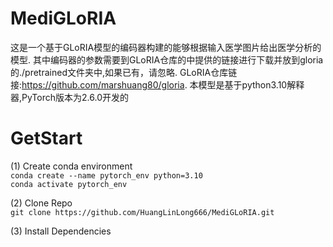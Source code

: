 # MediGLoRIA
这是一个基于GLoRIA模型的编码器构建的能够根据输入医学图片给出医学分析的模型.
其中编码器的参数需要到GLoRIA仓库的中提供的链接进行下载并放到gloria的./pretrained文件夹中,如果已有，请忽略.
GLoRIA仓库链接:https://github.com/marshuang80/gloria.
本模型是基于python3.10解释器,PyTorch版本为2.6.0开发的


# GetStart
(1) Create conda environment  
    ```conda create --name pytorch_env python=3.10```  
    ```conda activate pytorch_env```  

(2) Clone Repo  
  ```git clone https://github.com/HuangLinLong666/MediGLoRIA.git```  

(3)  Install Dependencies
